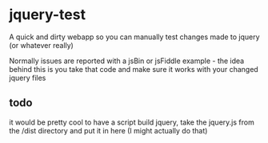 # jquery-test

A quick and dirty webapp so you can manually test changes made to jquery (or whatever really)

Normally issues are reported with a jsBin or jsFiddle example - the idea behind this is you take that code and make sure it works with your changed jquery files

## todo

it would be pretty cool to have a script build jquery, take the jquery.js from the /dist directory and put it in here (I might actually do that)
